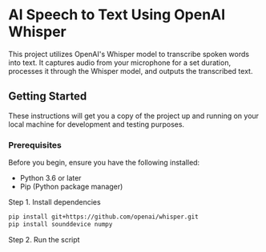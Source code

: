 # AI Speech to Text Using OpenAI Whisper

This project utilizes OpenAI's Whisper model to transcribe spoken words into text. It captures audio from your microphone for a set duration, processes it through the Whisper model, and outputs the transcribed text.

## Getting Started

These instructions will get you a copy of the project up and running on your local machine for development and testing purposes.

### Prerequisites

Before you begin, ensure you have the following installed:
- Python 3.6 or later
- Pip (Python package manager)

Step 1. Install dependencies
```bash
pip install git+https://github.com/openai/whisper.git
pip install sounddevice numpy
```

Step 2. Run the script 

